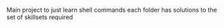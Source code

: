Main project to just learn shell commands
each folder has solutions to the set of skillsets required
